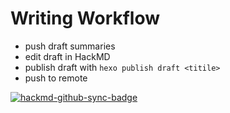# Writing Workflow
* push draft summaries
* edit draft in HackMD
* publish draft with `hexo publish draft <titile>`
* push to remote

[![hackmd-github-sync-badge](https://hackmd.io/goH2HG9HQSyQy3_x7EYRZA/badge)](https://hackmd.io/goH2HG9HQSyQy3_x7EYRZA)
